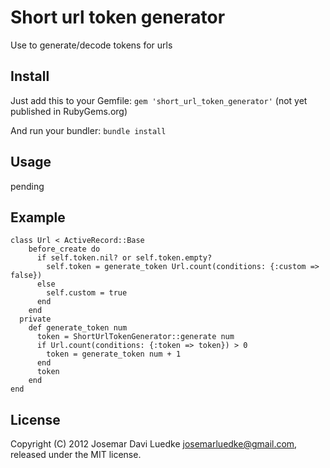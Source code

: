 Short url token generator
=========================

Use to generate/decode tokens for urls

Install
-------

Just add this to your Gemfile:
  `gem 'short_url_token_generator'` (not yet published in RubyGems.org)

And run your bundler:
  `bundle install`

Usage
-----

pending

Example
-------

    class Url < ActiveRecord::Base
        before_create do
          if self.token.nil? or self.token.empty?
            self.token = generate_token Url.count(conditions: {:custom => false})
          else
            self.custom = true
          end
        end
      private
        def generate_token num
          token = ShortUrlTokenGenerator::generate num
          if Url.count(conditions: {:token => token}) > 0
            token = generate_token num + 1
          end
          token
        end
    end

License
-------

Copyright (C) 2012 Josemar Davi Luedke <josemarluedke@gmail.com>, released under the MIT license.